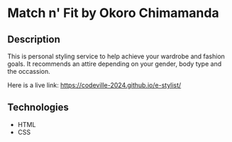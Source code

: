 # Match n' Fit by Okoro Chimamanda

## Description
This is personal styling service to help achieve your wardrobe and fashion goals. It recommends an attire depending on your gender, body type and the occassion.

Here is a live link: https://codeville-2024.github.io/e-stylist/

## Technologies
* HTML
* CSS
